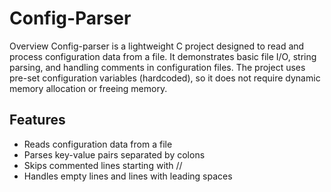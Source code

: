 # Config-Parser
Overview
Config-parser is a lightweight C project designed to read and process configuration data from a file. It demonstrates basic file I/O, string parsing, and handling comments in configuration files. The project uses pre-set configuration variables (hardcoded), so it does not require dynamic memory allocation or freeing memory.

## Features
- Reads configuration data from a file
- Parses key-value pairs separated by colons
- Skips commented lines starting with //
- Handles empty lines and lines with leading spaces
